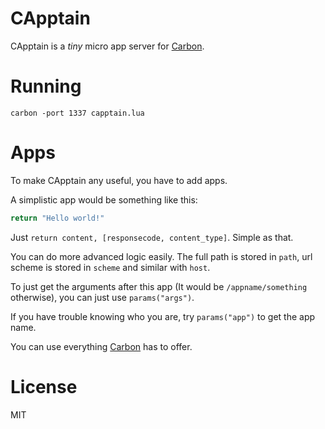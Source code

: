 # CApptain

CApptain is a *tiny* micro app server for [Carbon](https://github.com/vifino/carbon).

# Running

`carbon -port 1337 capptain.lua`

# Apps

To make CApptain any useful, you have to add apps.

A simplistic app would be something like this:

```lua
return "Hello world!"
```

Just `return content, [responsecode, content_type]`. Simple as that.

You can do more advanced logic easily. The full path is stored in `path`, url scheme is stored in `scheme` and similar with `host`.

To just get the arguments after this app (It would be `/appname/something` otherwise), you can just use `params("args")`.

If you have trouble knowing who you are, try `params("app")` to get the app name.

You can use everything [Carbon](https://github.com/vifino/carbon) has to offer.

# License
MIT
